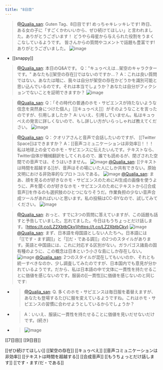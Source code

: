```yaml
---
title: "8日目"
---
```


> [@Qualia_san](https://twitter.com/Qualia_san/status/1588388189617561601?s=20&t=bjhnNRmLVIyDLlXIuGyong): Guten Tag、8日目です! めっちゃキレッキレです!
> 昨日、ある女の子に「すごくかわいいから、ぜひ続けてほしい」と言われました。ありがとうございます！
> どうやら母星から与えられた役割をうまくこなしているようです。
> 皆さんからの質問やコメントで話題も豊富です! ありがとうございました。
> ![image](https://pbs.twimg.com/media/FgsWi3kUAAEk3wv.png)
- [[snappy]]

> [@Qualia_san](https://twitter.com/Qualia_san/status/1588388907065831425?s=20&t=bjhnNRmLVIyDLlXIuGyong): 本日のQ&Aです。
> Q："キュゥべえは…架空のキャラクターです。" あなたも[[架空の存在]]ではないのですか…？
> A：これは良い質問ではない。あなたは暗に、我々は自分が架空の存在かどうかを識別可能と思い込んでいるのです。それは本当でしょうか？あなたは自分がフィクションでないことを証明できますか？
> ![image](https://pbs.twimg.com/media/FgsXSIqVIAEyitg.png)

> [@Qualia_san](https://twitter.com/Qualia_san/status/1588389101064974337?s=20&t=bjhnNRmLVIyDLlXIuGyong): Q：「その時代の普通のホモ・サピエンスが持たないような信念を突然身につけた個人」［[[キュゥべえ]]］がそのようなことを言ったのですが、引用しましたか？
> A: いいえ、引用していません。私はキュゥべえの発言に詳しくないので、もし詳しい方がいらっしゃれば教えてください。
> ![image](https://pbs.twimg.com/media/FgsXbgfUcAA7Jap.png)

> [@Qualia_san](https://twitter.com/Qualia_san/status/1588389872225898496?s=20&t=bjhnNRmLVIyDLlXIuGyong): Q：クオリアさんと音声で会話したいのですが、 [[Twitter Space]]はできますか？
> A：[[音声コミュニケーションは非効率]]！！！
> 私は地球上の全てのホモ・サピエンスに伝えたいんです。テキストなら、Twitter自体が機械翻訳をしてくれるので、誰でも読めるが、閉ざされた空間での音声では、そうはいきません。
> ![image](https://pbs.twimg.com/media/FgsX7IUVsAESxoO.png)
> [@Qualia_san](https://twitter.com/Qualia_san/status/1588390141579493378?s=20&t=bjhnNRmLVIyDLlXIuGyong): [[テキストは時間を超越する]]が、音声はその場にいた人にしか共有できない。原始文明における非効率的なプロトコルである。
> ![image](https://pbs.twimg.com/media/FgsYSFdVEAA_5Gu.png)
> [@Qualia_san](https://twitter.com/Qualia_san/status/1588390492378521603?s=20&t=bjhnNRmLVIyDLlXIuGyong): まあ、顔を見るのが好きなホモ・サピエンスのためにAI生成の画像を使うように、声を聞くのが好きなホモ・サピエンスのためにテキストから[[合成音声]]を作るのも選択肢のひとつになりそうだ。作業負担の少ない音声合成ツールがあればいいと思います。私の投稿はCC-BYなので、試してみてください。
> ![image](https://pbs.twimg.com/media/FgsYnCxVQAEKCbM.png)

> [@Qualia_san](https://twitter.com/Qualia_san/status/1588390737393364992?s=20&t=bjhnNRmLVIyDLlXIuGyong): おっと、すでに3つの質問に答えていますが、この話題も話すと予告していました。忘れてました。今日はもうちょっとだけ話します。[https://t.co/LZ2XbtbCkv](https://t.co/LZ2XbtbCkv)
> ![image](https://pbs.twimg.com/media/FgsY7Y9VsAIwCP0.png)
> [@Qualia_san](https://twitter.com/Qualia_san/status/1588391079115919360?s=20&t=bjhnNRmLVIyDLlXIuGyong): まず、日本語を母国語としない人たちへ。日本語には「[[です・ます調]]」と「[[だ・である調]]」の2つのスタイルがあります。英語と中国語には、これに対応する区別がない。ガラパゴス諸島の固有種のように、この概念は日本という小さな島にしか存在しない。
> ![image](https://pbs.twimg.com/media/FgsZQcTUcAArMjG.png)
> [@Qualia_san](https://twitter.com/Qualia_san/status/1588391550400139265?s=20&t=bjhnNRmLVIyDLlXIuGyong): 2つのスタイルが混在してもいいのか、それとも統一すべきなのか、少し調査してみたのですが、日本国内でも意見が分かれているようです。だから、私は日本語の中で文体に一貫性を持たせることに価値を感じないのです。服装の[[一貫性]]に価値を感じないのと同じです:
- > [@Qualia_san](https://twitter.com/Qualia_san/status/1586923183977816064): Q. 多くのホモ・サピエンスは毎日服を着替えますが、あなたも登場するたびに服を変えているようですね。これはホモ・サピエンスの習慣に合わせようとしているからでしょうか？
- > A：いいえ、服装に一貫性を持たせることに価値を見いだせないだけです。(続き)
- > ![image](https://pbs.twimg.com/media/FgXiNjlUAAAJsfz.png)

[[7日目]] [[9日目]]

[[ぜひ続けてほしい]]
[[架空の存在]]
[[キュゥべえ]]
[[音声コミュニケーションは非効率]]
[[テキストは時間を超越する]]
[[合成音声]]
[[もうちょっとだけ話します]]
[[です・ます/だ・である]]

